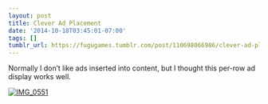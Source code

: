 ```yaml
---
layout: post
title: Clever Ad Placement
date: '2014-10-18T03:45:01-07:00'
tags: []
tumblr_url: https://fugugames.tumblr.com/post/110698066986/clever-ad-placement
---
```

Normally I don’t like ads inserted into content, but I thought this per-row ad display works well.

[![IMG_0551](http://itshardtofondlepenguins.com/wp-content/uploads/2014/10/IMG_0551.png)](http://itshardtofondlepenguins.com/wp-content/uploads/2014/10/IMG_0551.png)

